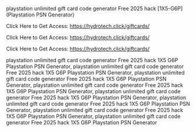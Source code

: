 playstation unlimited gift card code generator Free 2025 hack [1X5-G6P] (Playstation PSN Generator)

Click Here to Get Access: https://hydrotech.click/giftcards/

Click Here to Get Access: https://hydrotech.click/giftcards/

Click Here to Get Access: https://hydrotech.click/giftcards/

playstation unlimited gift card code generator Free 2025 hack 1X5 G6P Playstation PSN Generator, playstation unlimited gift card code generator Free 2025 hack 1X5 G6P Playstation PSN Generator, playstation unlimited gift card code generator Free 2025 hack 1X5 G6P Playstation PSN Generator, playstation unlimited gift card code generator Free 2025 hack 1X5 G6P Playstation PSN Generator, playstation unlimited gift card code generator Free 2025 hack 1X5 G6P Playstation PSN Generator, playstation unlimited gift card code generator Free 2025 hack 1X5 G6P Playstation PSN Generator, playstation unlimited gift card code generator Free 2025 hack 1X5 G6P Playstation PSN Generator, playstation unlimited gift card code generator Free 2025 hack 1X5 G6P Playstation PSN Generator
